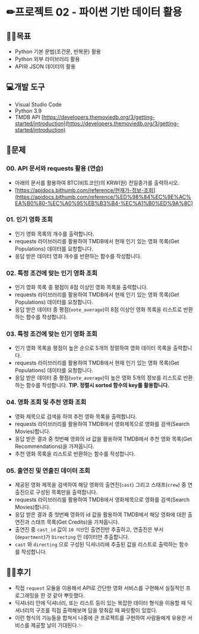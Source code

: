 # ✏프로젝트 02 - 파이썬 기반 데이터 활용

## 👊🏻목표
- Python 기본 문법(조건문, 반복문) 활용
- Python 외부 라이브러리 활용
- API와 JSON 데이터의 활용

## 💻개발 도구
- Visual Studio Code
- Python 3.9
- TMDB API [https://developers.themoviedb.org/3/getting-started/introduction](https://developers.themoviedb.org/3/getting-started/introduction)

## 📃문제
### 00. API 문서와 requests 활용 (연습)
- 아래의 문서를 활용하여 BTC(비트코인)의 KRW(원) 전일종가를 출력하시오.
- [https://apidocs.bithumb.com/reference/현재가-정보-조회](https://apidocs.bithumb.com/reference/%ED%98%84%EC%9E%AC%EA%B0%80-%EC%A0%95%EB%B3%B4-%EC%A1%B0%ED%9A%8C)
### 01. 인기 영화 조회
- 인기 영화 목록의 개수를 출력합니다.
- requests 라이브러리를 활용하여 TMDB에서 현재 인기 있는 영화 목록(Get Populations) 데이터를 요청합니다.
- 응답 받은 데이터 영화 개수를 반환하는 함수를 작성합니다.
### 02. 특정 조건에 맞는 인기 영화 조회
- 인기 영화 목록 중 평점이 8점 이상인 영화 목록을 출력합니다.
- requests 라이브러리를 활용하여 TMDB에서 현재 인기 있는 영화 목록(Get Populations) 데이터를 요청합니다.
- 응답 받은 데이터 중 평점(`vote_average`)이 8점 이상인 영화 목록을 리스트로 반환하는 함수를 작성합니다.
### 03. 특정 조건에 맞는 인기 영화 조회
- 인기 영화 목록을 평점이 높은 순으로 5개의 정렬하여 영화 데이터 목록을 출력합니다.
- requests 라이브러리를 활용하여 TMDB에서 현재 인기 있는 영화 목록(Get Populations) 데이터를 요청합니다.
- 응답 받은 데이터 중 평점(`vote_average`)이 높은 영화 5개의 정보를 리스트로 반환하는 함수를 작성합니다.
**TIP. 정렬시 sorted 함수의 key를 활용합니다.**
### 04. 영화 조회 및 추천 영화 조회
- 영화 제목으로 검색을 하여 추천 영화 목록을 출력합니다.
- requests 라이브러리를 활용하여 TMDB에서 영화제목으로 영화를 검색(Search Movies)합니다.
- 응답 받은 결과 중 첫번째 영화의 id 값을 활용하여 TMDB에서 추천 영화 목록(Get Recommendations)을 가져옵니다.
- 추천 영화 목록을 리스트로 반환하는 함수를 작성합니다.
### 05. 출연진 및 연출진 데이터 조회
- 제공된 영화 제목을 검색하여 해당 영화의 출연진(`cast`) 그리고 스태프(`crew`) 중 연출진으로 구성된 목록만을 출력합니다.
- requests 라이브러리를 활용하여 TMDB에서 영화제목으로 영화를 검색(Search Movies)합니다.
- 응답 받은 결과 중 첫번째 영화의 id 값을 활용하여 TMDB에서 해당 영화에 대한 출연진과 스태프 목록(Get Credits)을 가져옵니다.
- 출연진 중 `cast_id` 값이 `10 미만`인 출연진만 추출하고, 연출진은 부서(`department`)가 `Directing` 인 데이터만 추출합니다.
- `cast` 와 `directing` 으로 구성된 딕셔너리에 추출된 값을 리스트로 출력하는 함수를 작성합니다.
## 💪🏻후기
- 직접 `request` 모듈을 이용해서 API로 간단한 영화 서비스를 구현해서 실질적인 프로그래밍을 한 것 같아 뿌듯했다.
- 딕셔너리 안에 딕셔너리, 또는 리스트 등이 있는 복잡한 데이터 형식을 이용할 때 딕셔너리의 구조를 직접 출력해보며 답을 맞춰갈 때 짜릿함이 있었다.
- 이런 형식의 기능들을 합쳐서 나중에 큰 프로젝트를 구현하여 사람들에게 유용한 서비스를 제공할 날이 기대된다.✨
